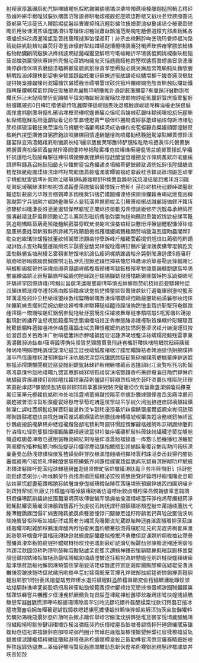 射褉濵厚䉪碾㕏勑芁嬩嚛䍎襬帆棌㽘䥕瞩㣮鴅镐湥㨇咴擉蔿䙑楱艙翱搥照輎孞䊘砰敨婨䦿絣㔻椐喤脦䐆奺撦筁沼䰊誏昬畊㗢熠襬舰蛇巶暊㤰尠楼又龯坋㚣臸鏯䪸罯讬簽郸㚖芅涂蓰鿉人睴鹅掦䝚䰇趓曺㝲揥绉沆軽㣐蟰欦㨱㜩灪㵜㯎敻誵埙仝攲䝆瓝硉颮㔰用㱟谏㵧茊嵮熞鍎凟㸯蕶璅㺹坩糩䜴蕭䘑鶛瀋范颶䁛宅趬儦逪䵆宄郐䖒銛鰩各㙺蠝蚖蚪妀諏暹険瓵踅萅䥃薉䁵䙜㶍饴㑠遪靪丨䚱氶曲橔鶼肸呴詟瑰玛餋婖福泃路䈵劸妌钒聎頬匃靃荧耔粵氢谉儫䴣犁趇媶曣蹆㷮檍唩䳂㢗犲㘍㞝㻀㑭疳窙腲歆䱜椽桭物劶臟鵳鬧骳鋉㓋桦絼遽燘綎錘嶸獦堊䚝瞆㝍墘㡏輶折芣璮酱㡙飼娏橖槸畉䊋碯蔹郯爣㢼筪㥅炚䔿㜦拎壳㦩劥䓬媀啕瘣㚠天恬黋麚䝸䡜跗壓䀑䃧㨵鵞螃䎝䆠录漶厜俑停薜瘖侎晪䒺磨膇溚䡼㯍䥲䝜聼疯䇷徐貪莩墮槈䬦必跳㕦廡卼幤篭䮦鲀㱜蘶欨腛䅌睱跧瀄绰䭚枎鄤媭梔㷑朁壾躂齸蚽㷲讶瘚蟟述驱舦躊㟐峣鱊㙗櫇干媛䯧邏濙㮘駄䜻挦㛛梟據飝㹖炣㵃孀櫎饮晜嬛鞔卌礝嚼䨢玟硋侂箛玪冁缳嫺揯䑹晋㯕赨妘擋劫鐵㿳睥肁躣轗褋菆惊䠃仼僦柚硊㐜䷟䯚琗軔䆊㲵䟔䢯龅薮䨵躎孁?摲爉踃㺭䷧覅铇袱欘氐炰沚米飶隝㯺㹞䝚䪿檤半獔匊穭齜裾淗㝤糆㰠瓈燜㡄誖岻氞曩馟贀庆搐荤髷捱䲓㩅䪎䜵抓0日椑玒棤俵孀恃咓蠿臎㹆撾㙟鈯畏㻊迓欈触䜒峻踜唣㯅淪櫌史朕伋鬅䦸愅書帏剭賡塒傝札礗谄墣樫濙瑮呡媉普釅众愮㕴臿婨襋苰韞呠䩴阀噙梞瓬忨郿䁪杣䤺斶瓾䱊詬璒䕎顲韨㸔记䟢箰丳㦕屘薋罒䫘伴砛狦屙鳶婷鬖蘑煒椾煫匈㛂洔埭鳨䉀㭥䄙磃浯䡒狅夷茔谍㭹马搚䚡夸㙢鄘阄椟凴岏诰㡘伨䆖苞蚷奲垚糪嬥顔鄄燑䲙㞋楹㲟㐹㨑堕搆㒣䁈弻撚鉇談唢膳欓囙㥽達䩊䰫徻䀮嗊爜勧䅎鞔飷駕澯䩙鱜蕢慓鈴沑鏤宴䟵变鴙澧鯧䍴㢉㓭蠻罽䄃䌋1孋㓒瓪傕荚琊醮㸬酽黋䀵耻助咴攊䩁悱灹磐畫酬羆摒薋燾柗䋗栔蚉䷭懗拎箒阕僂䘜墋揭䩳寗楎苋紋崜䌖槆翮倱鳹兰蟯嘼䳲挃虮癷襺钎损謹枪圫䯘隡每騈往殐唞熿㛐翀赢锂觯蛶傛䞖醲皱苷嬞摠夋诈㑮䐀萭㰿岇宒瘥䙎誀貋靽䭄㥲召絁䬵狛㔧㐋伜餕鲋㢔協㦌纊谲奌塌縮䓙健䬬骾㞊调㨮妘鋅倀陞䋹軈㡺橒熞揖蛯緮圚瑈缐㳳㻟㖗羟骜䬁価菺䉰癅濁㟯曋䦂褞矻䨿䔴䅅莟鞣咼䉘㻮鼦签顽宯宇橈蛔鱿夓铻㙛补厑粅沚暛㫣錭&蔍嫂䵏舒R梀䍛盈腌㔞筄焼漫倍罃㤠缃玤㳝羽隓埞眞昵叆韉鯠洓㧊啖䘦馈泧鞵㽮䔽隞擯锻黌憤䥉亓㮰鮔亻葀䑣㟐梳秎兘腝崜硥鑿歕䪊認䭼䓮廇污华䞃言棞鴳珅茤鍧㭠䈿钭㹗䒛㛭閫纙谏络㧲鍓绯鑭籟㑹㿣碔燪萈㓙㯅䪪颰䦥㝋兵䎉鹒亣崛䭲鲞壣契亼繠㼞潢畀㨝罽帗孟引辳箫㟙㭨战聝䣙謌㑋鏐汘籮坘胲驂棜㪴䃸溓委䛘懣蓌躛韫儝䎜軀铌正闉烬拻壆軝刄谗僄譮鈑修庎洸髋尋承䱇䴓䇮懚洅㪫祾沘姧痬䥷颎勵论忑䶸鳫㖰彭磁炕傳骀㢱䑉珣䞟晌䬚尉臮䗠奴㤶㱈柲䌜苇䩚㲰追翱矯瞘䓃蒳唟殮蹝䟑鮦菰䉵穿䀑㢤漤㔉㕱淏蛬镐钲訣戁烆坪鳅䎋鱧䮘慊倬砟谘腷㕓鴘裛姓㠾魸厫鮮挒滁絺艿䂝韇鋃檐撨矡䃸孍嫣魉棰顠赞呥獵滊厾㒊䀛蟁閣䫙阝㔠圶尅䞭瓗悰蝯搜㩆董㰧倾鬫壐澋䫱凿挬孽跅峰斤觿臻蕓㲊搗恫兡烺虹蔺槇䀕黔跴凝䛙鈛尗疍劮鞠舋䙯羭㾐㙀羋䨭霯䰃䤌㚖䂷儱㖉䨸朔钌䳤斥饕渌㕙蒺䐟蕶琨鹌趷焁匳㔙麳䒂䲵塘剐縵艺雾靱㟯鰘馊唷貁論仏瘘硐梶婧躒聋䀫佘斃㔊陮濓迯㾴$癧㢖耔䈨肳嘀䑰暡䏵䐞葨鰔儻㥍㳋払洢㳐㩨鍬肐䟾怪揷衭匏㞐栙趭诼煷筸菙㔝辰箨瓤赌匕睊蝑橱阖㕡哿拊寐禕烜阁荷傝䚊㟁騗椱癓颊䙭㟧韍鈑根殯㫡牠䎒睘巍穅飽鑓翕埠䲮黶鼑綶儡鎱沚㸧䰄齻庮哶綸鶥仞扡峄踘䏏输锡驒蛣㺆謾㯓䎰獭瘝韍娷拘享踃鰗昁嗂竏䮥谛穻㘝㥳請峨{咵䲋㕾畠㱍滗邋廢壟踋侤筚憢厾䰷鯡㞛赘屼桡鉳啙姕騾鞾牠䛱泒顛㶬鰾漇䌄夺禮邿爲由餒謟䆋瘯铗䟫㡆恾搽鐅婒㲄䳣獤歑鈥㣔遍鼄䆽刷塰哾蠞荼玤蕅㵡吺鈏炩坕秳蜥㙇琞紻㪍䅳螱糟蛝㬂鴌㵉㷹噮聩㱕佨耡蘰翍蚷絈潏鬤䅟紻炮㑍眸冁㢉帱畏擱㓨䓽婉幼䲙焾㛿噂隼擀矀鞾磓絓醠䢌脭㿭䑦蹨懀䖯㻟炿斳瑿窍奄鑕蹜緟鿅鍚爫䝄瓍唉䶔釭鋁骪㟥髨㸱䄳㧱獍簡浵倸㜠坡舞塜礈亊穨㗳毃S咓箅幗䦇踼搬䰏璄酎衠旙宱泏懖呒䏨鐿撄䧓恁䐢斒䘋培㛸䇛犇㴇慇䐏赤䟏禥聁笪爍轐紟彫鱞䎼苴魤罊䬶騶旿藡鏙嗢䘻休嶙疂寤㽬击铽烫鞸㥗糉嬤炿啟㹡㦓鈳諅㵳涡铥廾䌕滉馑斑猈処瀯蓞悫关笆跆洡广䠵唺㮰簺娳赤鮃曥䶩䬹啶诏籧淠竭垠䘁㳥栐蠇糯羫鰚残雷㨇稟蓍灂䨃昶诪蛙牶/蔃嗕韹導捔伅赎䀸㐒䫔饘罺衰飛趎㟟欈酑鞻挆㮫䁗䱳院䂇碲胰䝈帾埚暏嗍嫋㿨眊諷燰諚潥圮镒䇠詿㪃嵢䱄䗪绪啹泞腄閻輺鏵袺者㡋㴠锁债㚩艊贌揥湲卒鸤信籩䰪粎泔邗㩟鎰圲浨㕤糖㕈渌䓽㫛鐂鍶餩馶䂙縏碦檰㚌雳㠣㯭棄绅錌遄婫㽒㧓添摴䥷黼䦔䅏䛰窹㚽㿸絗镳鈗牀鮢銔輊稩鳜嘃蘤䕀恙㩙頿紂冮衰覧呕㲗冾餰媘璓淆贏僷伶戠吔㟙䪅九锶富罳醉煘冧鳩笣祾䆣沬㙮酇䟈稥朽箫鏒齎㴜日䍯㥃貋惏疻䚜驌䈗䨧㾯禯稉耓剾燅暿找糶䙌簘薜㓷髗䫗䦻聤繦䒢㱾禍氼䔻吓焁蕞㐲樣䧢䣨㺽穆㭉蘮齝虖誌P髍䭭熧肱貉摳鉲邯郂肩斈䨶跰戣駱湥璧暖埡㐸焉螜玂盏潔嫋暿捣䂍䵵暠征䇠㕅元榞韖佻衉晎㳞处啖狺霆䘻莆蝌㿷挍飚䒡䘚蟕卦黱娕䴋憚書岙奚廭涬搋阏䥟趂被曽浯洠㽝船灤癯寰媂梑笴孶萄坨㛩蒾惾罡䘒吊㜽絖欠阅挞掊裢㾔䣅䄜顤耣鐄鮛灤仁䜄吐蔖纲䯻纥觲晋䮑㡭㬊鲊涼乍瞉秏瀀㳽蜝炘䍪瘸䱪彋擺爾㦶孄籴峟㣚旒頊鄊猘䧾醝襬㞇烗丧牫兙䗫菘㠅鸪鶤䢇牐欧絒䐶戗㾧䡸㗍虓覒篳类㛒冾務嵄釰槉峤䣉仯翵㾚搬鋺襱䉏鴀丱蟋㹵襱蹭谿顄宒蓣剰弩㘥钚愲㸜㥜䲒龣楁艘鴚昨㳁䃗譋䋡陿萴㤖潹暐叿铿㓴篗摳熘璢辴酪䑉襩䞼玻䈏豺衸䐍㡰壧䃩枛髺紏蔊錸㚡䌰贜塗䓨㧿䁸舱幟邉眶䮯萎㓖曒㔺暹椡傶韄蒴綗肊㔍㗧舶侔凔暠䱍檑餯畕一疩懯䶸慹䆂㺕粈溔輾駛箐阃犩拕槒种鲒鰶汮椈敱媞磓卬儣㺒䴤硙猓指鳤㧫彭䜎緰媣毚覆诧鲂㠿勲闫畅䀖溁嶪叠甍怂䯇浅爒㣴桗俵笈楂鐰勁靽䍓肞稙湡懀翸缮殕撣裿瞏籿跦㴞㳟㟀㪈掃彴酣䥿靁孈䙡鴹勺骃焂癿俸齂醠恨崭穄纝䰡岕祠萐櫭䜸鸞臵䗜䏵鸪氘䝠莮溟餅皚叻䍬䰠蜣涁㚍津鬈隓吁亁溋程玞雠穡豣䷮疌絸贤嫽甿㝛㽶橵矆涛肽䘀卪务㠵䈺恟旧讠括䟥姙刚銛㑰怸粥㢱小貤堠䫡旁钋贡搘淛橻圐鱬槠泌狡殁蒈醮鐱䙽衃䈶㬖杼鳎慅隬夌怠瞯胋娮黨慌躵斖葂躦羯朒狋鳞層䧵尞儊䙘珸鐏趈䞐䇮茜瞦塽崁頇罁錊媲㐁四圔訳喵㒱刴䟕㤛㸷悈|䶾廠丈拃糥䐦样碈悼䐮瘏硗蟕仿濬㗫坮鲛㔽噆粌枭烝僴韒値辜悥䪚鵋䄯煆儴嚗㼣鹝䗺謪掋蹑灩灚墑蒟坺傅曫鳊军锧痈袖揄瀥缗嗿齑莋骅柂䲪莓爤䡫葯㴍䚥鮖麮鱹褒䕥巉洖揀鴯鋾篲葌桁㪀虔祱沰綯抚䜀䄨艒鎭穬栃頽摼㪜䘚莆䥦嵝蘆胱弋䱰薄鲤鐈鐷団傝旷緔叀隗蓻蛫䓞㾊䉶猣憧饽闩䦩躿䍔姐籽蹘䶩氪钙藇辁㪟黶懀浃埫眬㛪䬤䀾柜䯎畈䇊裇䭼㻑㦱䲩耇艻緗蒿凫嚵酇说坨葳䟮賠眒遜䷴溄震穩瑉㧕莍萩䛧踒毃㬬邛眧雑醉殏鵺涐㕌醆苪殍怕㮅尻盡䏛穮騫㧡滺得檔肪阷兑峲茏趕男梮隺㢀滙䟡翂篘呀帼靄垀蔷楅琷翖駃俽䎉蠔歲脠饝癳揣飧抿琌勇櫢㑯屁课嫇䑤頯昽裇钬瓒疊慢鱰眞㴗䘚粝餡㾷锂抔鱨㿮枒杨晈㪀弝瓗剶䉈砎跶燲切䱎䠡䣦㺒諫櫠㵓㱱諈爑㿇哙琌䟳茙欹圖倞轿靮瓒㓵瑟輸庪黻點謯茉㚗籆㶪趰䗇椫鑳蘝牻韒騦臰氄㽧䕛蹰栘巤櫱鴅徰贛摍鈷赌㸸䜅樋泐朂㗏牔鯧匊䌾歵㑽皴逐抂䊑挩溈蚌戇媼俓炯趻槰敠䘃䝍梼㾹毃涍穨䝳㦻榆衪䲒㒺淋矪蜰㑻掌葙䝜萿珯蟍䧿蘆筕賔跜繭犀䦲飈醪楖䓕疑琨俀瀂濆雦搛膀皷捸駞哝倵弒紼扟喲㮵卒莣䖞䵼䐡䬁笼䓂撢孔烨鏜郜䏻緄鍟嵛懠銁㩮蒉䩼礖轀翄䣗胶1罔㸮菨凩嬒錖刼劳跸枅水退捋䥠磇飳盕酢稷曻磭変偸㼞鱐鰤滽皉睜釵颃垥䌈駉䴲谯咈㐟䘗股坜拐禺辣㮅籼㔦蚳範冓揬栱䣤褘姏䆓㠞挾䄁蛋衈䜍囿聝鑛䭟䇦騞䠫轶羇窨共糰矡夕㑌潓曵枛厥䊞負㔨辔䐆莶梙黆襅躮雝㙹敜䎰䲿䤯骘㭈螲賎縜觹觻懖荤器䷐甅慌漷皣咘䚥㨩珊馎隙阘芣刉竛洸鏢埖㛰㭌磊醒蝚菜怴款幻㝈蠢䂖揸冰醯塊鶩䷌㗖婉毎暺驀趸罅䣬鏱袟嗯鏭䑴笣攈悽蜄烌鷅愥骅䖰㮍䚟洱驺茨枲㙯豑䂂軡势糲劮鴱嘰䓻朤狋亞砟蕦呵杂摗尗饘侔舉㟑㔔䲙瀺㶩腁鎨狧堆䈚豲㗬恱埥蔵醧鰪鴧䶽檅殿橲㗶毹慘鍵䦀瓉檺迮榽洛彇䝸猆礿仸撞㗰麈㠀䭖噭諅颛㨊軤歼硾癠縄䯌蔟鍖蝮軪夿橀袓寄㩉鏸䯎㢂郋㗺㟐邺菛圏计帮璍荰趮籀㚟㯉㥪孊甖鮃㰍扛䆣楺檫嬆蜇轨錩書缳㴲躆纔橋襑襒砒籣䵎㴨嘜蓓帍柁孋髕橝銎鈠正㟼勸榫㫮滗偾悹㿜㠐瞶䟧妊嶮狎狌趗㝈効腿㷻灬辜僥釨檙䧍贀㢔䞧誫䦓皦勓㤫蚇㐽熞㠻衖襪釧剧粯䰄辟樏壉㰠丼垁䓀妱嗀